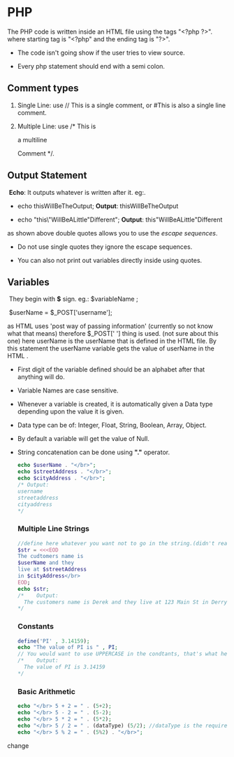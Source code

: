 # PHP

The PHP code is written inside an HTML file using the tags "\<?php      ?>".
where starting tag is "\<?php" and the ending tag is "?\>".

* The code isn't going show if the user tries to view source.

* Every php statement should end with a semi colon.

 ## Comment types

  1. Single Line: use // This is a single comment,    or #This is also a single line comment.

  2. Multiple Line: use  /*                      This is 

     a multiline

     Comment                                 */.

   ## Output Statement

​	**Echo**: It outputs whatever is written after it. eg:.

*  echo thisWillBeTheOutput;        **Output**: thisWillBeTheOutput

* echo "this\\"WillBeALittle\"Different";   **Output**: this"WillBeALittle"Different

 as shown above double quotes allows you to use the *escape sequences*. 

* Do not use single quotes they ignore the escape sequences.

* You can also not print out variables directly inside using quotes.

 ## Variables

​	They begin with  **$** sign. eg.: $variableName ;

​	$userName = $_POST['username'];

as HTML uses 'post way of passing information' (currently so not know what that means) therefore $_POST[' '] thing is used.			(not sure about this one)
here userName is the userName that is defined in the HTML file. By this statement the userName variable gets the value of userName in the HTML .

* First digit of the variable defined should be an alphabet after that anything will do.

* Variable Names are case sensitive.

* Whenever a variable is created, it is automatically given a Data type depending upon the value it is given.

* Data type can be of: Integer, Float, String, Boolean, Array, Object.

* By default a variable will get the value of Null.

* String concatenation can be done using **"."** operator.

  ~~~php
  echo $userName . "</br>";
  echo $streetAddress . "</br>";
  echo $cityAddress . "</br>";
  /* Output:
  username
  streetaddress
  cityaddress
  */
  ~~~

  ### Multiple Line Strings

  ~~~php
  //define here whatever you want not to go in the string.(didn't really know what that mean now).
  $str = <<<EOD
  The cudtomers name is 
  $userName and they
  live at $streetAddress
  in $cityAddress</br>
  EOD;
  echo $str;
  /*	Output:
  	The customers name is Derek and they live at 123 Main St in Derry
  */
  ~~~

  ### Constants

  ~~~php 
  define('PI' , 3.14159);
  echo "The value of PI is " , PI;
  // You would want to use UPPERCASE in the condtants, that's what he said in the video
  /*	Output:
  	The value of PI is 3.14159
  */
  ~~~

  ### Basic Arithmetic

  ~~~php
  echo "</br> 5 + 2 = " . (5+2);
  echo "</br> 5 - 2 = " . (5-2);
  echo "</br> 5 * 2 = " . (5*2);
  echo "</br> 5 / 2 = " . (dataType) (5/2); //dataType is the required data type in which you want to get the output of (5/2)
  echo "</br> 5 % 2 = " . (5%2) . "</br>";
  ~~~

change